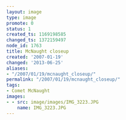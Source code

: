 ```yaml
---
layout: image
type: image
promote: 0
status: 1
created_ts: 1169198585
changed_ts: 1372159497
node_id: 1763
title: McNaught closeup
created: '2007-01-19'
changed: '2013-06-25'
aliases:
- "/2007/01/19/mcnaught_closeup/"
permalink: "/2007/01/19/mcnaught_closeup/"
tags:
- Comet McNaught
images:
- - src: image/images/IMG_3223.JPG
    name: IMG_3223.JPG
---
```


